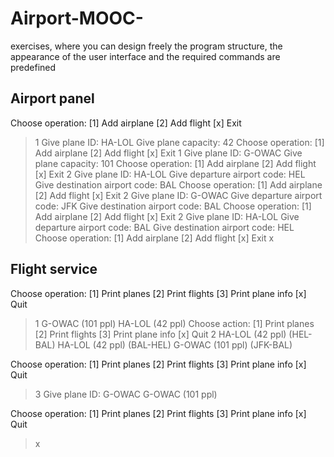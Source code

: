 # Airport-MOOC-
exercises, where you can design freely the program structure, the appearance of the user interface and the required commands are predefined

Airport panel
--------------------

Choose operation:
[1] Add airplane
[2] Add flight
[x] Exit
> 1
Give plane ID: HA-LOL
Give plane capacity: 42
Choose operation:
[1] Add airplane
[2] Add flight
[x] Exit
> 1
Give plane ID: G-OWAC
Give plane capacity: 101
Choose operation:
[1] Add airplane
[2] Add flight
[x] Exit
> 2
Give plane ID: HA-LOL
Give departure airport code: HEL
Give destination airport code: BAL
Choose operation:
[1] Add airplane
[2] Add flight
[x] Exit
> 2
Give plane ID: G-OWAC
Give departure airport code: JFK
Give destination airport code: BAL
Choose operation:
[1] Add airplane
[2] Add flight
[x] Exit
> 2
Give plane ID: HA-LOL
Give departure airport code: BAL
Give destination airport code: HEL
Choose operation:
[1] Add airplane
[2] Add flight
[x] Exit
> x

Flight service
------------

Choose operation:
[1] Print planes
[2] Print flights
[3] Print plane info
[x] Quit
> 1
G-OWAC (101 ppl)
HA-LOL (42 ppl)
Choose action:
[1] Print planes
[2] Print flights
[3] Print plane info
[x] Quit
> 2
HA-LOL (42 ppl) (HEL-BAL)
HA-LOL (42 ppl) (BAL-HEL)
G-OWAC (101 ppl) (JFK-BAL)

Choose operation:
[1] Print planes
[2] Print flights
[3] Print plane info
[x] Quit
> 3
Give plane ID: G-OWAC
G-OWAC (101 ppl)

Choose operation:
[1] Print planes
[2] Print flights
[3] Print plane info
[x] Quit
> x
